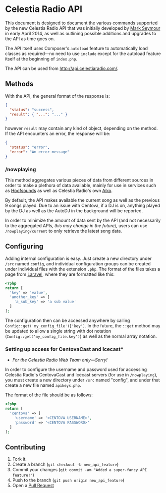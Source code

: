 Celestia Radio API
==================

This document is designed to document the various commands supported by the new Celestia Radio API that was initially developed by [Mark Seymour][email] in early April 2014, as well as outlining possible additions and upgrades to the API as time goes on.

The API itself uses Composer's `autoload` feature to automatically load classes as required—no need to use `include` except for the autoload feature itself at the beginning of `index.php`.

The API can be used from <http://api.celestiaradio.com/>.

Methods
-------

With the API, the general format of the response is:
```json
{
  "status": "success",
  "result": { "...": "..." }
}
```
however `result` may contain any kind of object, depending on the method. If the API encounters an error, the response will be:
```json
{
  "status": "error",
  "error": "An error message"
}
```

### /nowplaying

This method aggregates various pieces of data from different sources in order to make a plethora of data available, mainly for use in services such as [Hoofsounds][hs] as well as Celestia Radio's own [Aiko][azbot].

By default, the API makes available the current song as well as the previous 9 songs played. Due to an issue with Centova, if a DJ is on, anything played by the DJ as well as the AutoDJ in the background will be reported.

In order to minimize the amount of data sent by the API (and not necessarily to the aggregated APIs, *this may change in the future*), users can use `/nowplaying/current` to only retrieve the latest song data.

Configuring
-----------

Adding internal configuration is easy. Just create a new directory under `/src` named `config`, and individual configuration groups can be created under individual files with the extension `.php`. The format of the files takes a page from [Laravel](http://laravel.com/), where they are formatted like this:
```php
<?php
return [
  'key' => 'value',
  'another_key' => [
    'a_sub_key' => 'a sub value'
  ]
];
```

The configuration then can be accessed anywhere by calling `Config::get('my_config_file')['key']`. In the future, the `::get` method may be updated to allow a single string with dot notation (`Config::get('my_config_file.key')`) as well as the normal array notation.

### Setting up access for CentovaCast and Icecast*
* _For the Celestia Radio Web Team only—Sorry!_

In order to configure the username and password used for accessing Celestia Radio's CentovaCast and Icecast servers (for use in `/nowplaying`), you must create a new directory under `/src` named "config", and under that create a new file named `apikeys.php`.

The format of the file should be as follows:
```php
<?php
return [
  'centova' => [
    'username' => '<CENTOVA USERNAME>',
    'password' => '<CENTOVA PASSWORD>'
  ]
];
```

Contributing
------------

1. Fork it.
2. Create a branch (`git checkout -b new_api_feature`)
3. Commit your changes (`git commit -am "Added a super-fancy API feature!"`)
4. Push to the branch (`git push origin new_api_feature`)
5. Open a [Pull Request][1]

[email]: mark.seymour.ns@gmail.com
[hs]: https://hoofsounds.little.my/
[azbot]: https://github.com/mseymour/azurebot
[1]: https://github.com/celestia-radio/api.celestiaradio.com/pulls
